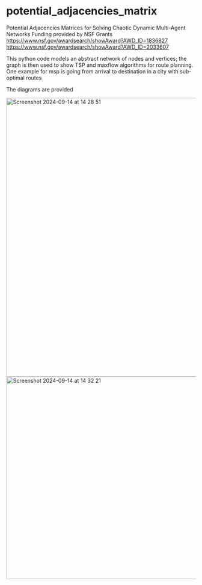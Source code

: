 # potential_adjacencies_matrix

Potential Adjacencies Matrices for Solving Chaotic Dynamic Multi-Agent Networks
Funding provided by NSF Grants 
https://www.nsf.gov/awardsearch/showAward?AWD_ID=1836827
https://www.nsf.gov/awardsearch/showAward?AWD_ID=2033607


This python code models an abstract network of nodes and vertices; the graph is then used to show TSP and maxflow algorithms for route planning. One example for msp is going from arrival to destination in a city with sub-optimal routes

The diagrams are provided


<img width="741" alt="Screenshot 2024-09-14 at 14 28 51" src="https://github.com/user-attachments/assets/4d9e05f4-2920-493a-8bdb-6297938da792">


<img width="538" alt="Screenshot 2024-09-14 at 14 32 21" src="https://github.com/user-attachments/assets/a682aedb-d8e1-4ebc-aa10-a8a634c46802">
